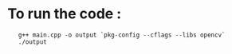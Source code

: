# To run the code :
``` 
   g++ main.cpp -o output `pkg-config --cflags --libs opencv`
   ./output
```
